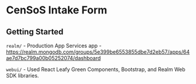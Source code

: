 # CenSoS Intake Form

## Getting Started 

`realm/` - Production App Services app - https://realm.mongodb.com/groups/5e399be6553855dbe7d2eb57/apps/64ae7d7bc799a00b05252074/dashboard

`webui/` - Used React Leafy Green Components, Bootstrap, and Realm Web SDK libraries.
